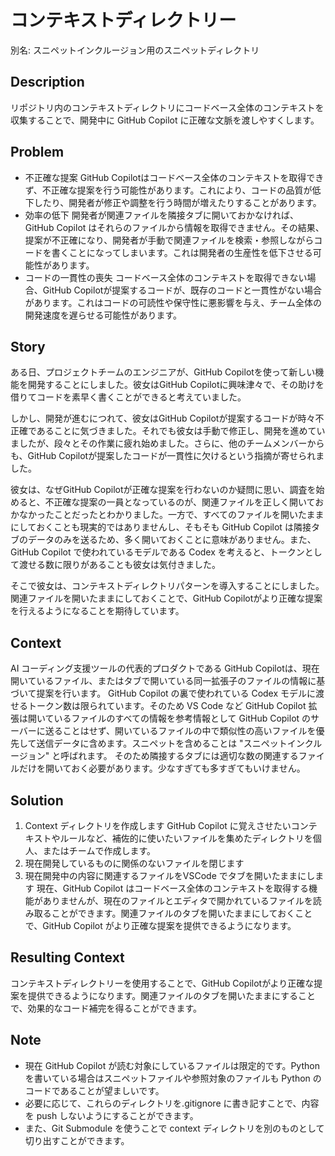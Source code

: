 # コンテキストディレクトリー

別名: スニペットインクルージョン用のスニペットディレクトリ

## Description

リポジトリ内のコンテキストディレクトリにコードベース全体のコンテキストを収集することで、開発中に GitHub Copilot に正確な文脈を渡しやすくします。

## Problem

* 不正確な提案
  GitHub Copilotはコードベース全体のコンテキストを取得できず、不正確な提案を行う可能性があります。これにより、コードの品質が低下したり、開発者が修正や調整を行う時間が増えたりすることがあります。
* 効率の低下
  開発者が関連ファイルを隣接タブに開いておかなければ、GitHub Copilot はそれらのファイルから情報を取得できません。その結果、提案が不正確になり、開発者が手動で関連ファイルを検索・参照しながらコードを書くことになってしまいます。これは開発者の生産性を低下させる可能性があります。
* コードの一貫性の喪失
  コードベース全体のコンテキストを取得できない場合、GitHub Copilotが提案するコードが、既存のコードと一貫性がない場合があります。これはコードの可読性や保守性に悪影響を与え、チーム全体の開発速度を遅らせる可能性があります。

## Story

ある日、プロジェクトチームのエンジニアが、GitHub Copilotを使って新しい機能を開発することにしました。彼女はGitHub Copilotに興味津々で、その助けを借りてコードを素早く書くことができると考えていました。

しかし、開発が進むにつれて、彼女はGitHub Copilotが提案するコードが時々不正確であることに気づきました。それでも彼女は手動で修正し、開発を進めていましたが、段々とその作業に疲れ始めました。さらに、他のチームメンバーからも、GitHub Copilotが提案したコードが一貫性に欠けるという指摘が寄せられました。

彼女は、なぜGitHub Copilotが正確な提案を行わないのか疑問に思い、調査を始めると、不正確な提案の一員となっているのが、関連ファイルを正しく開いておかなかったことだったとわかりました。一方で、すべてのファイルを開いたままにしておくことも現実的ではありませんし、そもそも GitHub Copilot は隣接タブのデータのみを送るため、多く開いておくことに意味がありません。また、GitHub Copilot で使われているモデルである Codex を考えると、トークンとして渡せる数に限りがあることも彼女は気付きました。

そこで彼女は、コンテキストディレクトリパターンを導入することにしました。関連ファイルを開いたままにしておくことで、GitHub Copilotがより正確な提案を行えるようになることを期待しています。

## Context

AI コーディング支援ツールの代表的プロダクトである GitHub Copilotは、現在開いているファイル、またはタブで開いている同一拡張子のファイルの情報に基づいて提案を行います。
GitHub Copilot の裏で使われている Codex モデルに渡せるトークン数は限られています。そのため VS Code など GitHub Copilot 拡張は開いているファイルのすべての情報を参考情報として GitHub Copilot のサーバーに送ることはせず、開いているファイルの中で類似性の高いファイルを優先して送信データに含めます。スニペットを含めることは "スニペットインクルージョン" と呼ばれます。
そのため隣接するタブには適切な数の関連するファイルだけを開いておく必要があります。少なすぎても多すぎてもいけません。

## Solution

1. Context ディレクトリを作成します
GitHub Copilot に覚えさせたいコンテキストやルールなど、補佐的に使いたいファイルを集めたディレクトリを個人、またはチームで作成します。
1. 現在開発しているものに関係のないファイルを閉じます
1. 現在開発中の内容に関連するファイルをVSCode でタブを開いたままにします
現在、GitHub Copilot はコードベース全体のコンテキストを取得する機能がありませんが、現在のファイルとエディタで開かれているファイルを読み取ることができます。関連ファイルのタブを開いたままにしておくことで、GitHub Copilot がより正確な提案を提供できるようになります。

## Resulting Context

コンテキストディレクトリーを使用することで、GitHub Copilotがより正確な提案を提供できるようになります。関連ファイルのタブを開いたままにすることで、効果的なコード補完を得ることができます。

## Note

* 現在 GitHub Copilot が読む対象にしているファイルは限定的です。Python を書いている場合はスニペットファイルや参照対象のファイルも Python のコードであることが望ましいです。
* 必要に応じて、これらのディレクトリを.gitignore に書き記すことで、内容を push しないようにすることができます。
* また、Git Submodule を使うことで context ディレクトリを別のものとして切り出すことができます。
